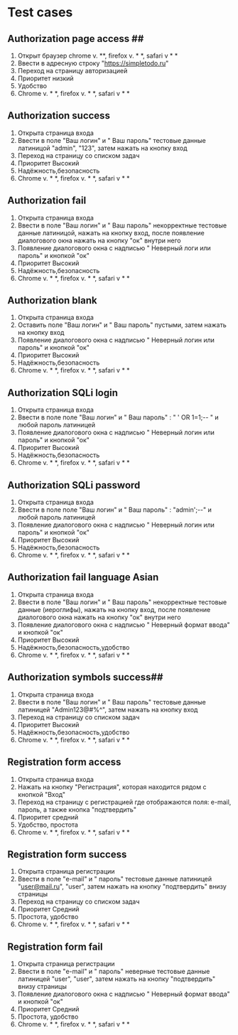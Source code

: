 # Test cases #

## Authorization page access ## ##

1. Открыт браузер chrome v. **, firefox v. * *, safari v * *
2. Ввести в адресную строку "https://simpletodo.ru"
3. Переход на страницу авторизацией
4. Приоритет низкий
5. Удобство
6. Chrome v. * *, firefox v. * *, safari v * *


## Authorization success ##

1. Открыта страница входа
2. Ввести в поле "Ваш логин" и " Ваш пароль" тестовые данные латиницой "admin", "123", затем нажать на кнопку вход
3. Переход на страницу со списком задач
4. Приоритет Высокий
5. Надёжность,безопасность
6. Chrome v. * *, firefox v. * *, safari v * *


## Authorization fail ##

1. Открыта страница входа
2. Ввести в поле "Ваш логин" и " Ваш пароль" некорректные тестовые данные латиницой, нажать на кнопку вход, после появление диалогового окна нажать на кнопку "ок" внутри него
3. Появление диалогового окна с надписью " Неверный логи или пароль" и кнопкой "ок"
4. Приоритет Высокий
5. Надёжность,безопасность
6. Chrome v. * *, firefox v. * *, safari v * *


## Authorization blank ##

1. Открыта страница входа
2. Оставить поле "Ваш логин" и " Ваш пароль" пустыми, затем нажать на кнопку вход
3. Появление диалогового окна с надписью " Неверный логин или пароль" и кнопкой "ок"
4. Приоритет Высокий
5. Надёжность,безопасность
6. Chrome v. * *, firefox v. * *, safari v * *


## Authorization SQLi login ##

1. Открыта страница входа
2. Ввести в поле поле "Ваш логин" и " Ваш пароль" : " ' OR 1=1;-- " и любой пароль латиницей
3. Появление диалогового окна с надписью " Неверный логин или пароль" и кнопкой "ок"
4. Приоритет Высокий
5. Надёжность,безопасность
6. Chrome v. * *, firefox v. * *, safari v * *


## Authorization SQLi password ##

1. Открыта страница входа
2. Ввести в поле поле "Ваш логин" и " Ваш пароль" : "admin';--" и любой пароль латиницей
3. Появление диалогового окна с надписью " Неверный логин или пароль" и кнопкой "ок"
4. Приоритет Высокий
5. Надёжность,безопасность
6. Chrome v. * *, firefox v. * *, safari v * *


## Authorization fail language Asian ##

1. Открыта страница входа
2. Ввести в поле "Ваш логин" и " Ваш пароль" некорректные тестовые данные (иероглифы), нажать на кнопку вход, после появление диалогового окна нажать на кнопку "ок" внутри него
3. Появление диалогового окна с надписью " Неверный формат ввода" и кнопкой "ок"
4. Приоритет Высокий
5. Надёжность,безопасность,удобство
6. Chrome v. * *, firefox v. * *, safari v * *

## Authorization symbols success##

1. Открыта страница входа
2. Ввести в поле "Ваш логин" и " Ваш пароль" тестовые данные латиницей "Admin123@#$%^", "Admin123@#$%^", затем нажать на кнопку вход
3. Переход на страницу со списком задач
4. Приоритет Высокий
5. Надёжность,безопасность,удобство
6. Chrome v. * *, firefox v. * *, safari v * *

## Registration form access ##

1. Открыта страница входа
2. Нажать на кнопку "Регистрация", которая находится рядом с кнопкой "Вход"
3. Переход на страницу с регистрацией где отображаются поля: e-mail, пароль, а также кнопка "подтвердить"
4. Приоритет средний
5. Удобство, простота
6. Chrome v. * *, firefox v. * *, safari v * *

## Registration form success ##

1. Открыта страница регистрации
2. Ввести в поле "e-mail" и "  пароль" тестовые данные латиницей "user@mail.ru", "user", затем нажать на кнопку "подтвердить" внизу страницы
3. Переход на страницу со списком задач
4. Приоритет Средний
5. Простота, удобство
6. Chrome v. * *, firefox v. * *, safari v * *

## Registration form fail ##

1. Открыта страница регистрации
2. Ввести в поле "e-mail" и "  пароль" неверные тестовые данные латиницей "user", "user", затем нажать на кнопку "подтвердить" внизу страницы
3. Появление диалогового окна с надписью " Неверный формат ввода"  и кнопкой "ок"
4. Приоритет Средний
5. Простота, удобство
6. Chrome v. * *, firefox v. * *, safari v * *


